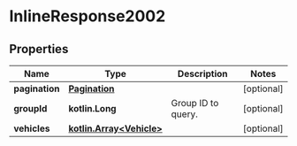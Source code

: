 
# InlineResponse2002

## Properties
Name | Type | Description | Notes
------------ | ------------- | ------------- | -------------
**pagination** | [**Pagination**](Pagination.md) |  |  [optional]
**groupId** | **kotlin.Long** | Group ID to query. |  [optional]
**vehicles** | [**kotlin.Array&lt;Vehicle&gt;**](Vehicle.md) |  |  [optional]



